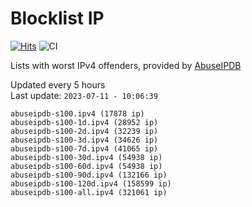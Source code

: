 # Blocklist IP

[![Hits](https://hits.seeyoufarm.com/api/count/incr/badge.svg?url=https%3A%2F%2Fgithub.com%2Fborestad%2Fblocklist-ip%2F&count_bg=%2379C83D&title_bg=%23555555&icon=&icon_color=%23E7E7E7&title=hits&edge_flat=false)](https://hits.seeyoufarm.com)  ![CI](https://img.shields.io/github/workflow/status/borestad/blocklist-ip/CI?style=flat-square)

Lists with worst IPv4 offenders, provided by [AbuseIPDB](https://www.abuseipdb.com/)

<!-- FOOTER-PLACEHOLDER -->
Updated every 5 hours<br>
Last update: `2023-07-11 - 10:06:39`
```
abuseipdb-s100.ipv4 (17878 ip)
abuseipdb-s100-1d.ipv4 (28952 ip)
abuseipdb-s100-2d.ipv4 (32239 ip)
abuseipdb-s100-3d.ipv4 (34626 ip)
abuseipdb-s100-7d.ipv4 (41065 ip)
abuseipdb-s100-30d.ipv4 (54938 ip)
abuseipdb-s100-60d.ipv4 (54938 ip)
abuseipdb-s100-90d.ipv4 (132166 ip)
abuseipdb-s100-120d.ipv4 (158599 ip)
abuseipdb-s100-all.ipv4 (321061 ip)
```

